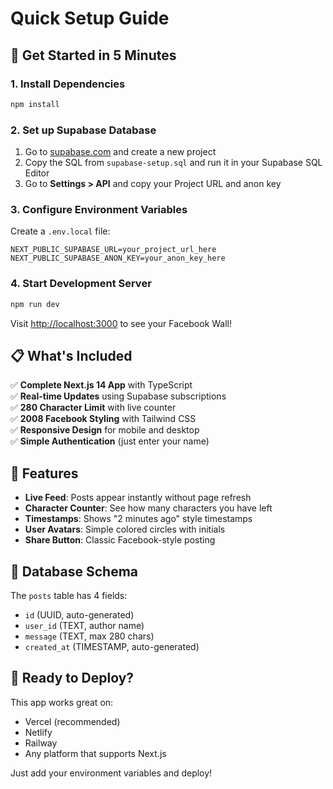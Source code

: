 # Quick Setup Guide

## 🚀 Get Started in 5 Minutes

### 1. Install Dependencies
```bash
npm install
```

### 2. Set up Supabase Database

1. Go to [supabase.com](https://supabase.com) and create a new project
2. Copy the SQL from `supabase-setup.sql` and run it in your Supabase SQL Editor
3. Go to **Settings > API** and copy your Project URL and anon key

### 3. Configure Environment Variables

Create a `.env.local` file:
```env
NEXT_PUBLIC_SUPABASE_URL=your_project_url_here
NEXT_PUBLIC_SUPABASE_ANON_KEY=your_anon_key_here
```

### 4. Start Development Server
```bash
npm run dev
```

Visit [http://localhost:3000](http://localhost:3000) to see your Facebook Wall!

## 📋 What's Included

✅ **Complete Next.js 14 App** with TypeScript  
✅ **Real-time Updates** using Supabase subscriptions  
✅ **280 Character Limit** with live counter  
✅ **2008 Facebook Styling** with Tailwind CSS  
✅ **Responsive Design** for mobile and desktop  
✅ **Simple Authentication** (just enter your name)  

## 🎯 Features

- **Live Feed**: Posts appear instantly without page refresh
- **Character Counter**: See how many characters you have left
- **Timestamps**: Shows "2 minutes ago" style timestamps
- **User Avatars**: Simple colored circles with initials
- **Share Button**: Classic Facebook-style posting

## 🔧 Database Schema

The `posts` table has 4 fields:
- `id` (UUID, auto-generated)
- `user_id` (TEXT, author name)
- `message` (TEXT, max 280 chars)
- `created_at` (TIMESTAMP, auto-generated)

## 🚀 Ready to Deploy?

This app works great on:
- Vercel (recommended)
- Netlify
- Railway
- Any platform that supports Next.js

Just add your environment variables and deploy! 